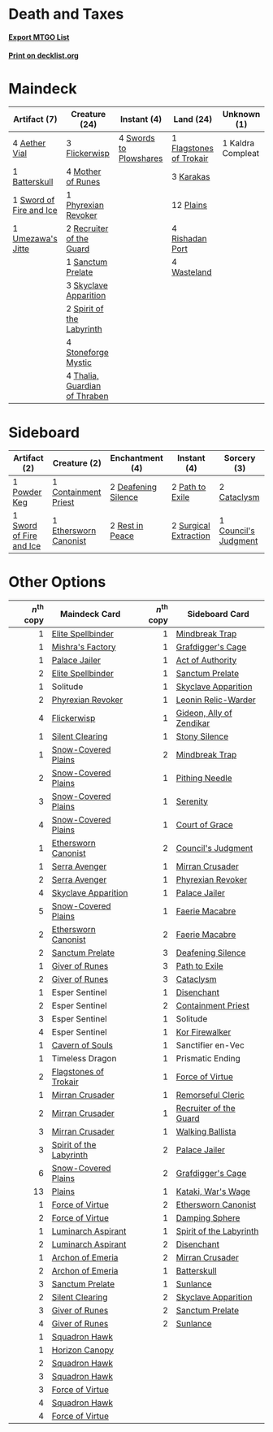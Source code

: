 # Death and Taxes

#### [Export MTGO List](../collection/Death%20and%20Taxes/Death%20and%20Taxes.txt)
#### [Print on decklist.org](http://decklist.org/?deckmain=4%09Aether%20Vial%0A1%09Batterskull%0A1%09Flagstones%20of%20Trokair%0A3%09Flickerwisp%0A1%09Kaldra%20Compleat%0A3%09Karakas%0A4%09Mother%20of%20Runes%0A1%09Phyrexian%20Revoker%0A12%09Plains%0A2%09Recruiter%20of%20the%20Guard%0A4%09Rishadan%20Port%0A1%09Sanctum%20Prelate%0A3%09Skyclave%20Apparition%0A2%09Spirit%20of%20the%20Labyrinth%0A4%09Stoneforge%20Mystic%0A1%09Sword%20of%20Fire%20and%20Ice%0A4%09Swords%20to%20Plowshares%0A4%09Thalia,%20Guardian%20of%20Thraben%0A1%09Umezawa's%20Jitte%0A4%09Wasteland&deckside=2%09Cataclysm%0A1%09Containment%20Priest%0A1%09Council's%20Judgment%0A2%09Deafening%20Silence%0A1%09Ethersworn%20Canonist%0A2%09Path%20to%20Exile%0A1%09Powder%20Keg%0A2%09Rest%20in%20Peace%0A2%09Surgical%20Extraction%0A1%09Sword%20of%20Fire%20and%20Ice)
# Maindeck

|                                          Artifact (7)                                           |                                             Creature (24)                                              |                                         Instant (4)                                          |                                            Land (24)                                             |   Unknown (1)   |
|-------------------------------------------------------------------------------------------------|--------------------------------------------------------------------------------------------------------|----------------------------------------------------------------------------------------------|--------------------------------------------------------------------------------------------------|-----------------|
|4 [Aether Vial](http://gatherer.wizards.com/Pages/Card/Details.aspx?multiverseid=48146)          |3 [Flickerwisp](http://gatherer.wizards.com/Pages/Card/Details.aspx?multiverseid=376338)                |4 [Swords to Plowshares](http://gatherer.wizards.com/Pages/Card/Details.aspx?multiverseid=869)|1 [Flagstones of Trokair](http://gatherer.wizards.com/Pages/Card/Details.aspx?multiverseid=116733)|1 Kaldra Compleat|
|1 [Batterskull](http://gatherer.wizards.com/Pages/Card/Details.aspx?multiverseid=233055)         |4 [Mother of Runes](http://gatherer.wizards.com/Pages/Card/Details.aspx?multiverseid=430236)            |                                                                                              |3 [Karakas](http://gatherer.wizards.com/Pages/Card/Details.aspx?multiverseid=413782)              |                 |
|1 [Sword of Fire and Ice](http://gatherer.wizards.com/Pages/Card/Details.aspx?multiverseid=46429)|1 [Phyrexian Revoker](http://gatherer.wizards.com/Pages/Card/Details.aspx?multiverseid=383343)          |                                                                                              |12 [Plains](http://gatherer.wizards.com/Pages/Card/Details.aspx?multiverseid=439856)              |                 |
|1 [Umezawa's Jitte](http://gatherer.wizards.com/Pages/Card/Details.aspx?multiverseid=81979)      |2 [Recruiter of the Guard](http://gatherer.wizards.com/Pages/Card/Details.aspx?multiverseid=416779)     |                                                                                              |4 [Rishadan Port](http://gatherer.wizards.com/Pages/Card/Details.aspx?multiverseid=442235)        |                 |
|                                                                                                 |1 [Sanctum Prelate](http://gatherer.wizards.com/Pages/Card/Details.aspx?multiverseid=416780)            |                                                                                              |4 [Wasteland](http://gatherer.wizards.com/Pages/Card/Details.aspx?multiverseid=413790)            |                 |
|                                                                                                 |3 [Skyclave Apparition](http://gatherer.wizards.com/Pages/Card/Details.aspx?multiverseid=495603)        |                                                                                              |                                                                                                  |                 |
|                                                                                                 |2 [Spirit of the Labyrinth](http://gatherer.wizards.com/Pages/Card/Details.aspx?multiverseid=378399)    |                                                                                              |                                                                                                  |                 |
|                                                                                                 |4 [Stoneforge Mystic](http://gatherer.wizards.com/Pages/Card/Details.aspx?multiverseid=198383)          |                                                                                              |                                                                                                  |                 |
|                                                                                                 |4 [Thalia, Guardian of Thraben](http://gatherer.wizards.com/Pages/Card/Details.aspx?multiverseid=442025)|                                                                                              |                                                                                                  |                 |


# Sideboard

|                                          Artifact (2)                                           |                                          Creature (2)                                          |                                       Enchantment (4)                                        |                                          Instant (4)                                           |                                          Sorcery (3)                                          |
|-------------------------------------------------------------------------------------------------|------------------------------------------------------------------------------------------------|----------------------------------------------------------------------------------------------|------------------------------------------------------------------------------------------------|-----------------------------------------------------------------------------------------------|
|1 [Powder Keg](http://gatherer.wizards.com/Pages/Card/Details.aspx?multiverseid=15259)           |1 [Containment Priest](http://gatherer.wizards.com/Pages/Card/Details.aspx?multiverseid=389470) |2 [Deafening Silence](http://gatherer.wizards.com/Pages/Card/Details.aspx?multiverseid=472972)|2 [Path to Exile](http://gatherer.wizards.com/Pages/Card/Details.aspx?multiverseid=220511)      |2 [Cataclysm](http://gatherer.wizards.com/Pages/Card/Details.aspx?multiverseid=6050)           |
|1 [Sword of Fire and Ice](http://gatherer.wizards.com/Pages/Card/Details.aspx?multiverseid=46429)|1 [Ethersworn Canonist](http://gatherer.wizards.com/Pages/Card/Details.aspx?multiverseid=174931)|2 [Rest in Peace](http://gatherer.wizards.com/Pages/Card/Details.aspx?multiverseid=442021)    |2 [Surgical Extraction](http://gatherer.wizards.com/Pages/Card/Details.aspx?multiverseid=397706)|1 [Council's Judgment](http://gatherer.wizards.com/Pages/Card/Details.aspx?multiverseid=382239)|


# Other Options

|*n*<sup>th</sup> copy|                                          Maindeck Card                                           |*n*<sup>th</sup> copy|                                          Sideboard Card                                           |
|--------------------:|--------------------------------------------------------------------------------------------------|--------------------:|---------------------------------------------------------------------------------------------------|
|                    1|[Elite Spellbinder](http://gatherer.wizards.com/Pages/Card/Details.aspx?multiverseid=513494)      |                    1|[Mindbreak Trap](http://gatherer.wizards.com/Pages/Card/Details.aspx?multiverseid=197532)          |
|                    1|[Mishra's Factory](http://gatherer.wizards.com/Pages/Card/Details.aspx?multiverseid=2387)         |                    1|[Grafdigger's Cage](http://gatherer.wizards.com/Pages/Card/Details.aspx?multiverseid=278452)       |
|                    1|[Palace Jailer](http://gatherer.wizards.com/Pages/Card/Details.aspx?multiverseid=416775)          |                    1|[Act of Authority](http://gatherer.wizards.com/Pages/Card/Details.aspx?multiverseid=376238)        |
|                    2|[Elite Spellbinder](http://gatherer.wizards.com/Pages/Card/Details.aspx?multiverseid=513494)      |                    1|[Sanctum Prelate](http://gatherer.wizards.com/Pages/Card/Details.aspx?multiverseid=416780)         |
|                    1|Solitude                                                                                          |                    1|[Skyclave Apparition](http://gatherer.wizards.com/Pages/Card/Details.aspx?multiverseid=495603)     |
|                    2|[Phyrexian Revoker](http://gatherer.wizards.com/Pages/Card/Details.aspx?multiverseid=383343)      |                    1|[Leonin Relic-Warder](http://gatherer.wizards.com/Pages/Card/Details.aspx?multiverseid=432997)     |
|                    4|[Flickerwisp](http://gatherer.wizards.com/Pages/Card/Details.aspx?multiverseid=376338)            |                    1|[Gideon, Ally of Zendikar](http://gatherer.wizards.com/Pages/Card/Details.aspx?multiverseid=401897)|
|                    1|[Silent Clearing](http://gatherer.wizards.com/Pages/Card/Details.aspx?multiverseid=464195)        |                    1|[Stony Silence](http://gatherer.wizards.com/Pages/Card/Details.aspx?multiverseid=247425)           |
|                    1|[Snow-Covered Plains](http://gatherer.wizards.com/Pages/Card/Details.aspx?multiverseid=121267)    |                    2|[Mindbreak Trap](http://gatherer.wizards.com/Pages/Card/Details.aspx?multiverseid=197532)          |
|                    2|[Snow-Covered Plains](http://gatherer.wizards.com/Pages/Card/Details.aspx?multiverseid=121267)    |                    1|[Pithing Needle](http://gatherer.wizards.com/Pages/Card/Details.aspx?multiverseid=129526)          |
|                    3|[Snow-Covered Plains](http://gatherer.wizards.com/Pages/Card/Details.aspx?multiverseid=121267)    |                    1|[Serenity](http://gatherer.wizards.com/Pages/Card/Details.aspx?multiverseid=15360)                 |
|                    4|[Snow-Covered Plains](http://gatherer.wizards.com/Pages/Card/Details.aspx?multiverseid=121267)    |                    1|[Court of Grace](http://gatherer.wizards.com/Pages/Card/Details.aspx?multiverseid=497536)          |
|                    1|[Ethersworn Canonist](http://gatherer.wizards.com/Pages/Card/Details.aspx?multiverseid=174931)    |                    2|[Council's Judgment](http://gatherer.wizards.com/Pages/Card/Details.aspx?multiverseid=382239)      |
|                    1|[Serra Avenger](http://gatherer.wizards.com/Pages/Card/Details.aspx?multiverseid=288762)          |                    1|[Mirran Crusader](http://gatherer.wizards.com/Pages/Card/Details.aspx?multiverseid=213802)         |
|                    2|[Serra Avenger](http://gatherer.wizards.com/Pages/Card/Details.aspx?multiverseid=288762)          |                    1|[Phyrexian Revoker](http://gatherer.wizards.com/Pages/Card/Details.aspx?multiverseid=383343)       |
|                    4|[Skyclave Apparition](http://gatherer.wizards.com/Pages/Card/Details.aspx?multiverseid=495603)    |                    1|[Palace Jailer](http://gatherer.wizards.com/Pages/Card/Details.aspx?multiverseid=416775)           |
|                    5|[Snow-Covered Plains](http://gatherer.wizards.com/Pages/Card/Details.aspx?multiverseid=121267)    |                    1|[Faerie Macabre](http://gatherer.wizards.com/Pages/Card/Details.aspx?multiverseid=201822)          |
|                    2|[Ethersworn Canonist](http://gatherer.wizards.com/Pages/Card/Details.aspx?multiverseid=174931)    |                    2|[Faerie Macabre](http://gatherer.wizards.com/Pages/Card/Details.aspx?multiverseid=201822)          |
|                    2|[Sanctum Prelate](http://gatherer.wizards.com/Pages/Card/Details.aspx?multiverseid=416780)        |                    3|[Deafening Silence](http://gatherer.wizards.com/Pages/Card/Details.aspx?multiverseid=472972)       |
|                    1|[Giver of Runes](http://gatherer.wizards.com/Pages/Card/Details.aspx?multiverseid=463962)         |                    3|[Path to Exile](http://gatherer.wizards.com/Pages/Card/Details.aspx?multiverseid=220511)           |
|                    2|[Giver of Runes](http://gatherer.wizards.com/Pages/Card/Details.aspx?multiverseid=463962)         |                    3|[Cataclysm](http://gatherer.wizards.com/Pages/Card/Details.aspx?multiverseid=6050)                 |
|                    1|Esper Sentinel                                                                                    |                    1|[Disenchant](http://gatherer.wizards.com/Pages/Card/Details.aspx?multiverseid=847)                 |
|                    2|Esper Sentinel                                                                                    |                    2|[Containment Priest](http://gatherer.wizards.com/Pages/Card/Details.aspx?multiverseid=389470)      |
|                    3|Esper Sentinel                                                                                    |                    1|Solitude                                                                                           |
|                    4|Esper Sentinel                                                                                    |                    1|[Kor Firewalker](http://gatherer.wizards.com/Pages/Card/Details.aspx?multiverseid=442010)          |
|                    1|[Cavern of Souls](http://gatherer.wizards.com/Pages/Card/Details.aspx?multiverseid=278058)        |                    1|Sanctifier en-Vec                                                                                  |
|                    1|Timeless Dragon                                                                                   |                    1|Prismatic Ending                                                                                   |
|                    2|[Flagstones of Trokair](http://gatherer.wizards.com/Pages/Card/Details.aspx?multiverseid=116733)  |                    1|[Force of Virtue](http://gatherer.wizards.com/Pages/Card/Details.aspx?multiverseid=463959)         |
|                    1|[Mirran Crusader](http://gatherer.wizards.com/Pages/Card/Details.aspx?multiverseid=213802)        |                    1|[Remorseful Cleric](http://gatherer.wizards.com/Pages/Card/Details.aspx?multiverseid=447169)       |
|                    2|[Mirran Crusader](http://gatherer.wizards.com/Pages/Card/Details.aspx?multiverseid=213802)        |                    1|[Recruiter of the Guard](http://gatherer.wizards.com/Pages/Card/Details.aspx?multiverseid=416779)  |
|                    3|[Mirran Crusader](http://gatherer.wizards.com/Pages/Card/Details.aspx?multiverseid=213802)        |                    1|[Walking Ballista](http://gatherer.wizards.com/Pages/Card/Details.aspx?multiverseid=423848)        |
|                    3|[Spirit of the Labyrinth](http://gatherer.wizards.com/Pages/Card/Details.aspx?multiverseid=378399)|                    2|[Palace Jailer](http://gatherer.wizards.com/Pages/Card/Details.aspx?multiverseid=416775)           |
|                    6|[Snow-Covered Plains](http://gatherer.wizards.com/Pages/Card/Details.aspx?multiverseid=121267)    |                    2|[Grafdigger's Cage](http://gatherer.wizards.com/Pages/Card/Details.aspx?multiverseid=278452)       |
|                   13|[Plains](http://gatherer.wizards.com/Pages/Card/Details.aspx?multiverseid=439856)                 |                    1|[Kataki, War's Wage](http://gatherer.wizards.com/Pages/Card/Details.aspx?multiverseid=382190)      |
|                    1|[Force of Virtue](http://gatherer.wizards.com/Pages/Card/Details.aspx?multiverseid=463959)        |                    2|[Ethersworn Canonist](http://gatherer.wizards.com/Pages/Card/Details.aspx?multiverseid=174931)     |
|                    2|[Force of Virtue](http://gatherer.wizards.com/Pages/Card/Details.aspx?multiverseid=463959)        |                    1|[Damping Sphere](http://gatherer.wizards.com/Pages/Card/Details.aspx?multiverseid=443101)          |
|                    1|[Luminarch Aspirant](http://gatherer.wizards.com/Pages/Card/Details.aspx?multiverseid=491647)     |                    1|[Spirit of the Labyrinth](http://gatherer.wizards.com/Pages/Card/Details.aspx?multiverseid=378399) |
|                    2|[Luminarch Aspirant](http://gatherer.wizards.com/Pages/Card/Details.aspx?multiverseid=491647)     |                    2|[Disenchant](http://gatherer.wizards.com/Pages/Card/Details.aspx?multiverseid=847)                 |
|                    1|[Archon of Emeria](http://gatherer.wizards.com/Pages/Card/Details.aspx?multiverseid=495594)       |                    2|[Mirran Crusader](http://gatherer.wizards.com/Pages/Card/Details.aspx?multiverseid=213802)         |
|                    2|[Archon of Emeria](http://gatherer.wizards.com/Pages/Card/Details.aspx?multiverseid=495594)       |                    1|[Batterskull](http://gatherer.wizards.com/Pages/Card/Details.aspx?multiverseid=233055)             |
|                    3|[Sanctum Prelate](http://gatherer.wizards.com/Pages/Card/Details.aspx?multiverseid=416780)        |                    1|[Sunlance](http://gatherer.wizards.com/Pages/Card/Details.aspx?multiverseid=222776)                |
|                    2|[Silent Clearing](http://gatherer.wizards.com/Pages/Card/Details.aspx?multiverseid=464195)        |                    2|[Skyclave Apparition](http://gatherer.wizards.com/Pages/Card/Details.aspx?multiverseid=495603)     |
|                    3|[Giver of Runes](http://gatherer.wizards.com/Pages/Card/Details.aspx?multiverseid=463962)         |                    2|[Sanctum Prelate](http://gatherer.wizards.com/Pages/Card/Details.aspx?multiverseid=416780)         |
|                    4|[Giver of Runes](http://gatherer.wizards.com/Pages/Card/Details.aspx?multiverseid=463962)         |                    2|[Sunlance](http://gatherer.wizards.com/Pages/Card/Details.aspx?multiverseid=222776)                |
|                    1|[Squadron Hawk](http://gatherer.wizards.com/Pages/Card/Details.aspx?multiverseid=442023)          |                     |                                                                                                   |
|                    1|[Horizon Canopy](http://gatherer.wizards.com/Pages/Card/Details.aspx?multiverseid=409571)         |                     |                                                                                                   |
|                    2|[Squadron Hawk](http://gatherer.wizards.com/Pages/Card/Details.aspx?multiverseid=442023)          |                     |                                                                                                   |
|                    3|[Squadron Hawk](http://gatherer.wizards.com/Pages/Card/Details.aspx?multiverseid=442023)          |                     |                                                                                                   |
|                    3|[Force of Virtue](http://gatherer.wizards.com/Pages/Card/Details.aspx?multiverseid=463959)        |                     |                                                                                                   |
|                    4|[Squadron Hawk](http://gatherer.wizards.com/Pages/Card/Details.aspx?multiverseid=442023)          |                     |                                                                                                   |
|                    4|[Force of Virtue](http://gatherer.wizards.com/Pages/Card/Details.aspx?multiverseid=463959)        |                     |                                                                                                   |

